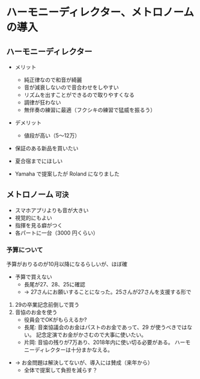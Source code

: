 # ハーモニーディレクター、メトロノームの導入

## ハーモニーディレクター

+ メリット
    + 純正律なので和音が綺麗
    + 音が減衰しないので音合わせをしやすい
    + リズムを出すことができるので取りやすくなる
    + 調律が狂わない
    + 無伴奏の練習に最適（フクシキの練習で猛威を振るう）
+ デメリット
    + 値段が高い（5〜12万）

+ 保証のある新品を買いたい
+ 夏合宿までにほしい

+ Yamaha で提案したが Roland になりました

## メトロノーム `可決`

+ スマホアプリよりも音が大きい
+ 視覚的にもよい
+ 指揮を見る癖がつく
+ 各パートに一台（3000 円くらい）

### 予算について
予算がおりるのが10月以降になるらしいが、ほぼ確

+ 予算で買えない
    + 長尾が27、28、25に確認
    + → 27さんにお願いすることになった。25さんが27さんを支援する形で
1. 29の卒業記念前倒しで買う
1. 音協のお金を使う
    + 役員会でOKがもらえるか?
    + 長尾: 音楽協議会のお金はパストのお金であって、29 が使うべきではない。
        記念定演でお金がかさむので大事に使いたい。
    + 片岡: 音協の残りが7万あり、2018年内に使い切る必要がある。
        ハーモニーディレクターは十分まかなえる。
+ → お金問題は解決してないが、導入には賛成（来年から）
    + 全体で提案して負担を減らす？
